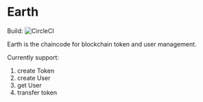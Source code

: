 # Earth

Build: ![CircleCI](https://circleci.com/gh/XDMu/Earth.svg?style=svg&circle-token=4cb35b539516bb03931618c69ad11933bf24f60d)

Earth is the chaincode for blockchain token and user management.

Currently support:

1. create Token
2. create User
3. get User
4. transfer token 
